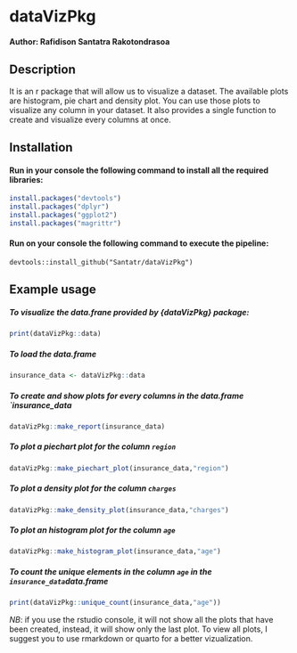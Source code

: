 # dataVizPkg

#### Author: Rafidison Santatra Rakotondrasoa

## Description

It is an r package that will allow us to visualize a dataset. The available plots are histogram, pie chart and density plot. You can use those plots to visualize any column in your dataset. It also provides a single function to create and visualize every columns at once. 


## Installation

#### Run in your console the following command to install all the required libraries:
```r
install.packages("devtools")
install.packages("dplyr")
install.packages("ggplot2")
install.packages("magrittr")
```

#### Run on your console the following command to execute the pipeline:
```devtools::install_github("Santatr/dataVizPkg")```



## Example usage


##### To visualize the data.frane provided by {dataVizPkg} package:
```r
print(dataVizPkg::data)
```

##### To load the data.frame  
```r
insurance_data <- dataVizPkg::data
```

##### To create and show plots for every columns in the data.frame `insurance_data
```r
dataVizPkg::make_report(insurance_data)
```

##### To plot a piechart plot for the column `region`
```r
dataVizPkg::make_piechart_plot(insurance_data,"region")
```

##### To plot a density plot for the column `charges`
```r
dataVizPkg::make_density_plot(insurance_data,"charges")
```

##### To plot an histogram plot for the column `age`
```r
dataVizPkg::make_histogram_plot(insurance_data,"age")
```

##### To count the unique elements in the column `age` in the `insurance_data`data.frame
```r
print(dataVizPkg::unique_count(insurance_data,"age"))
```

*NB*: if you use the rstudio console, it will not show all the plots that have been created, instead, it will show only the last plot. To view all plots, I suggest you to use rmarkdown or quarto for a better vizualization.



